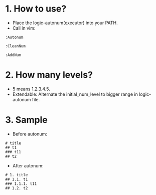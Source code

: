 # 1. How to use?
- Place the logic-autonum(executor) into your PATH.
- Call in vim:
```
:Autonum
```
```
:CleanNum
```
```
:AddNum
```

# 2. How many levels?
- 5 means 1.2.3.4.5.
- Extendable: Alternate the initial_num_level to bigger range in logic-autonum file.

# 3. Sample
- Before autonum:
```
# title
## t1
### t11
## t2
```
- After autonum:
```
# 1. title
## 1.1. t1
### 1.1.1. t11
## 1.2. t2
```
